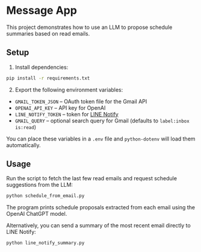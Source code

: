 # Message App

This project demonstrates how to use an LLM to propose schedule summaries based on read emails.

## Setup

1. Install dependencies:

```bash
pip install -r requirements.txt
```

2. Export the following environment variables:

- `GMAIL_TOKEN_JSON` – OAuth token file for the Gmail API
- `OPENAI_API_KEY` – API key for OpenAI
- `LINE_NOTIFY_TOKEN` – token for [LINE Notify](https://notify-bot.line.me/)
- `GMAIL_QUERY` – optional search query for Gmail (defaults to `label:inbox is:read`)

You can place these variables in a `.env` file and `python-dotenv` will load them automatically.

## Usage

Run the script to fetch the last few read emails and request schedule suggestions from the LLM:

```bash
python schedule_from_email.py
```

The program prints schedule proposals extracted from each email using the OpenAI ChatGPT model.

Alternatively, you can send a summary of the most recent email directly to LINE Notify:

```bash
python line_notify_summary.py
```
